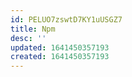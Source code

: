 ```yaml
---
id: PELUO7zswtD7KY1uUSGZ7
title: Npm
desc: ''
updated: 1641450357193
created: 1641450357193
---
```


